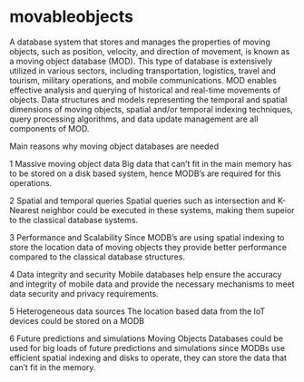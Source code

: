 # movableobjects

A database system that stores and manages the properties of moving objects, such as position, velocity, and direction of movement, is known as a moving object database (MOD).
This type of database is extensively utilized in various sectors, including transportation, logistics, travel and tourism, military operations, and mobile communications. MOD enables effective analysis and querying of historical and real-time movements of objects. Data structures and models representing the temporal and spatial dimensions of moving objects, spatial and/or temporal indexing techniques, query processing algorithms, and data update management are all components of MOD.


 Main reasons why moving object databases are needed 

1 Massive moving object data
Big data that can’t fit in the main memory has to be stored on a disk based system, hence MODB’s are required for this operations.


2 Spatial and temporal queries
Spatial queries such as intersection and K-Nearest neighbor could be executed in these systems, making them supeior to the classical database systems.

3 Performance and Scalability 
Since MODB’s are using spatial indexing to store the location data of moving objects they provide better performance compared to the classical database structures.


4 Data integrity and security
Mobile databases help еnsure the accuracy and integrity of mobile data and provide the necessary mechanisms to meet data security and privacy requirements.


5 Heterogeneous data sources
The location based data from the IoT devices could be stored on a MODB


6 Future predictions and simulations
Moving Objects Databases could be used for big loads of future predictions and simulations since MODBs use efficient spatial indexing and disks to operate, they can store the data that can’t fit in the memory.
